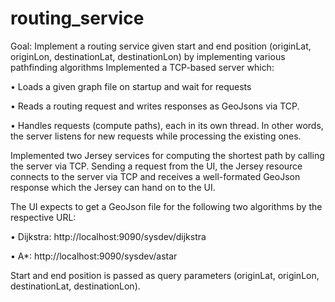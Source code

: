 # routing_service
Goal: Implement a routing service given start and end position (originLat, originLon, destinationLat, destinationLon) by implementing various pathfinding algorithms
Implemented a TCP-based server which:

• Loads a given graph file on startup and wait for requests

• Reads a routing request and writes responses as GeoJsons via TCP.

• Handles requests (compute paths), each in its own thread. In other words, the server listens for new
requests while processing the existing ones.

Implemented two Jersey services for computing the shortest path by calling the server via TCP. Sending a request from
the UI, the Jersey resource connects to the server via TCP and receives a well-formated GeoJson response
which the Jersey can hand on to the UI.

The UI expects to get a GeoJson file for the following two algorithms by the respective URL:

• Dijkstra: http://localhost:9090/sysdev/dijkstra

• A*: http://localhost:9090/sysdev/astar

Start and end position is passed as query parameters (originLat, originLon, destinationLat, destinationLon).
